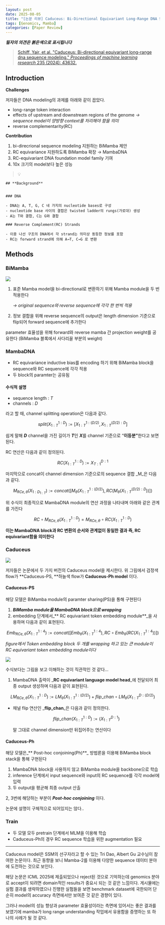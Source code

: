```yaml
---
layout: post
date: 2025-08-05
title: "[논문 리뷰] Caduceus: Bi-Directional Equivariant Long-Range DNA Sequence Modeling"
tags: [Genomics, Mamba]
categories: [Paper Review]
---
```


<span class="notion-red">_**필자의 의견은 붉은색으로 표시됩니다**_</span>


> [Schiff, Yair, et al. "Caduceus: Bi-directional equivariant long-range dna sequence modeling." ](https://pmc.ncbi.nlm.nih.gov/articles/PMC12189541/)[_Proceedings of machine learning research_](https://pmc.ncbi.nlm.nih.gov/articles/PMC12189541/)[ 235 (2024): 43632.](https://pmc.ncbi.nlm.nih.gov/articles/PMC12189541/)



## Introduction


**Challenges**


저자들은 DNA modeling의 과제를 아래와 같이 꼽았다.

- long-range token interaction
- effects of upstream and downstream regions of the genome 
_→ sequence model이 양방향 context를 처리해야 함을 의미_
- reverse complementarity(RC)

**Contribution**

1. bi-direcrional sequence modeling 지원하는 BiMamba 제안
1. RC equivariance 지원하도록 BiMamba 확장 → MambaDNA
1. RC-equivariant DNA foundation model family 기여
1. 10x 크기의 model보다 높은 성능

> 💡 


	## **Background**


	### DNA

	- DNA는 A, T, G, C 네 가지의 nucleotide bases로 구성
	- nucleotide base 사이의 결합은 twisted ladder의 rungs(가로대) 생성
	- A는 T와 결합, C는 G와 결합

	### Reverse Complement(RC) Strands

	- 이중 나선 구조의 DNA에서 각 strand는 의미상 동등한 정보를 포함
	- RC는 forward strand에 의해 A→T, C→G 로 변환


## Methods



### BiMamba


![](https://prod-files-secure.s3.us-west-2.amazonaws.com/542b861c-36a8-4051-84e5-8804b6728dba/2c247d59-7815-4980-99f0-8f0d21f445a7/image.png?X-Amz-Algorithm=AWS4-HMAC-SHA256&X-Amz-Content-Sha256=UNSIGNED-PAYLOAD&X-Amz-Credential=ASIAZI2LB466UTNIFQSY%2F20250904%2Fus-west-2%2Fs3%2Faws4_request&X-Amz-Date=20250904T180113Z&X-Amz-Expires=3600&X-Amz-Security-Token=IQoJb3JpZ2luX2VjEPn%2F%2F%2F%2F%2F%2F%2F%2F%2F%2FwEaCXVzLXdlc3QtMiJHMEUCIDeZpzcSrkk%2BHxwliG4FaxDL8C%2F9DUin9hT7PZPkpMJ7AiEAwEoQ9K9d1nKSQfxhpMoLPKRJAzlfQ%2BbjnjUWgs8Z8uUq%2FwMIYhAAGgw2Mzc0MjMxODM4MDUiDPwpHStPXCZgukeRgyrcA47EWLAEkhbeKdJgVtqsb6hzI7GLzPYanQirhGyjVxbrD%2FUEHVlOw9oOR7ZV9r3zedO8zBMuaNp4OyoXFg4AjC9yQTlXHDr1JcdSmMQpDVAYZMhfQXnisxTB2P1kckiHCioA0QPS0eJRIWk4jYMpgp3AMAINIS4JgMgd%2BTHH7VRJBCtnXQUFWGLAmdw44XzMyfR5VPZYiqyjd%2FT%2FC4yEnHeMy95RFyDT7bdpnt806ILF%2Bz9kuxGwPbevSXYG1TbI7mnd8GGGeSAhxB9uiMeVzOEwGM5GpLHP%2BlN%2BiohRwPQfy%2Bczu2UDvFU9UWl5JoqVYeQCcYafHZVoFoyqQFTh7vG96QHGt%2Frf%2B0MHjMXTI3HqMVzpWsojsRi5bGQBLG5ssDLF4ISGIZhXcrBCUxr0d67VROWvC9O4nWr50qe8yiF3FUTDqwLkR%2BBOMcykjgcm0%2FRVXZxWH6B0MIlM8AH%2BHmg6ABLEkUCPHfyxCAG0lGCut7vcKJZwSYIIMYBPD7kOdOdVbBYcF3nYRF7ExID3H3f%2FVXdarlPTL4L02AaKl8I9h1xqBSw%2FAfuMLnOkOuqsKZrl8eAsySb2RXz2SbE%2FrdjI0siVfWJquTOE5uRBrCLBqE%2BcBJpZrZ7cKtXhMKuM58UGOqUBWwHX0VWGV2IPXBeNofi9Bv1bG6%2BD%2B7XOsq2L0kOU%2BUFG8nSoNUZfUpxLv%2FtBqGQmKyMRqP%2FwDvc8dAyXkscTkevDMztAbxEaBTnqi7pU7kHshMd%2FuJ9BY07%2FJ1dK3kAjYmuNNkqXdOsxyFibc8GxiLVhvghGdXeKO8RHt9lkACsI2wEYVULFicj6joAjOrnp0L89%2FbbSUxxBeJLsm%2B0W2uWIylgA&X-Amz-Signature=8d238d19310407ac18e3e9ec682e1310f5645dd9e50f29324bdb0a9d5b8a78d6&X-Amz-SignedHeaders=host&x-amz-checksum-mode=ENABLED&x-id=GetObject)

1. 표준 Mamba model을 bi-directional로 변환하기 위해 Mamba module을 두 번 적용한다

	_→ original sequence와 reverse sequence에 각각 한 번씩 적용_

1. 정보 결합을 위해 reverse sequence의 output은 length dimension 기준으로 flip되어 forward sequence에 추가한다

parameter 효율성을 위해 forward와 reverse mamba 간 projection weight를 공유한다 (BiMamba 블록에서 사다리꼴 부분의 weight)



### MambaDNA

- RC equivariance inductive bias를 encoding 하기 위해 BiMamba block을 sequence와 RC sequence에 각각 적용
- 두 block의 paramter는 공유됨


#### 수식적 설명

- sequence length : _T_
- channels : _D_

라고 할 때,  channel splitting operation은 다음과 같다.


$$
split(X^{1:D}_{1:T}):=[X^{1:(D/2)}_{1:T},X^{(D/2):D}_{1:T}]
$$


<span class="notion-red">쉽게 말해 </span><span class="notion-red">_**D**_</span><span class="notion-red"> channel을 가진 길이가 </span><span class="notion-red">_**T**_</span><span class="notion-red">인 </span><span class="notion-red">_**X**_</span><span class="notion-red">를 channel 기준으로 “</span><span class="notion-red">**이등분”**</span><span class="notion-red">한다고 보면 된다.</span>


RC 연산은 다음과 같이 정의된다.


$$
RC(X^{1:D}_{1:T}):=X^{D:1}_{T:1}
$$


마지막으로 concat이 channel dimension 기준으로의 sequence 결합 _M_은 다음과 같다.


$$
M_{RCe,\theta}(X_{1:D_{1:T}}):=concat([M_{\theta}(X^{1:(D/2)}_{1:T}),RC(M_{\theta}(X^{(D/2):D}_{1:T}))])
$$


위 수식이 최종적으로 MambaDNA module의 연산 과정을 나타내며 아래와 같은 관계를 가진다


$$
RC\circ M_{RCe,\theta}(X^{1:D}_{1:T}) = M_{RCe,\theta} \circ RC(X^{1:D}_{1:T})
$$


**이는 MambaDNA block과 RC 변환의 순서와 관계없이 동일한 결과 즉, RC equivariant함을 의미한다**



### Caduceus


![](https://prod-files-secure.s3.us-west-2.amazonaws.com/542b861c-36a8-4051-84e5-8804b6728dba/f94a60d7-8145-473b-aef9-7c68d3ec604a/image.png?X-Amz-Algorithm=AWS4-HMAC-SHA256&X-Amz-Content-Sha256=UNSIGNED-PAYLOAD&X-Amz-Credential=ASIAZI2LB466UTNIFQSY%2F20250904%2Fus-west-2%2Fs3%2Faws4_request&X-Amz-Date=20250904T180114Z&X-Amz-Expires=3600&X-Amz-Security-Token=IQoJb3JpZ2luX2VjEPn%2F%2F%2F%2F%2F%2F%2F%2F%2F%2FwEaCXVzLXdlc3QtMiJHMEUCIDeZpzcSrkk%2BHxwliG4FaxDL8C%2F9DUin9hT7PZPkpMJ7AiEAwEoQ9K9d1nKSQfxhpMoLPKRJAzlfQ%2BbjnjUWgs8Z8uUq%2FwMIYhAAGgw2Mzc0MjMxODM4MDUiDPwpHStPXCZgukeRgyrcA47EWLAEkhbeKdJgVtqsb6hzI7GLzPYanQirhGyjVxbrD%2FUEHVlOw9oOR7ZV9r3zedO8zBMuaNp4OyoXFg4AjC9yQTlXHDr1JcdSmMQpDVAYZMhfQXnisxTB2P1kckiHCioA0QPS0eJRIWk4jYMpgp3AMAINIS4JgMgd%2BTHH7VRJBCtnXQUFWGLAmdw44XzMyfR5VPZYiqyjd%2FT%2FC4yEnHeMy95RFyDT7bdpnt806ILF%2Bz9kuxGwPbevSXYG1TbI7mnd8GGGeSAhxB9uiMeVzOEwGM5GpLHP%2BlN%2BiohRwPQfy%2Bczu2UDvFU9UWl5JoqVYeQCcYafHZVoFoyqQFTh7vG96QHGt%2Frf%2B0MHjMXTI3HqMVzpWsojsRi5bGQBLG5ssDLF4ISGIZhXcrBCUxr0d67VROWvC9O4nWr50qe8yiF3FUTDqwLkR%2BBOMcykjgcm0%2FRVXZxWH6B0MIlM8AH%2BHmg6ABLEkUCPHfyxCAG0lGCut7vcKJZwSYIIMYBPD7kOdOdVbBYcF3nYRF7ExID3H3f%2FVXdarlPTL4L02AaKl8I9h1xqBSw%2FAfuMLnOkOuqsKZrl8eAsySb2RXz2SbE%2FrdjI0siVfWJquTOE5uRBrCLBqE%2BcBJpZrZ7cKtXhMKuM58UGOqUBWwHX0VWGV2IPXBeNofi9Bv1bG6%2BD%2B7XOsq2L0kOU%2BUFG8nSoNUZfUpxLv%2FtBqGQmKyMRqP%2FwDvc8dAyXkscTkevDMztAbxEaBTnqi7pU7kHshMd%2FuJ9BY07%2FJ1dK3kAjYmuNNkqXdOsxyFibc8GxiLVhvghGdXeKO8RHt9lkACsI2wEYVULFicj6joAjOrnp0L89%2FbbSUxxBeJLsm%2B0W2uWIylgA&X-Amz-Signature=53d609967114a21b1d676ebfaa46f1ddd6959a1bcea5f44d114442fc7012c0c4&X-Amz-SignedHeaders=host&x-amz-checksum-mode=ENABLED&x-id=GetObject)


저자들은 논문에서 두 가지 버전의 Caduceus model을 제시한다. 위 그림에서 검정색 flow가 **Caduceus-PS, **하늘색 flow가 **Caduceus-Ph model** 이다.



#### Caduceus-PS


해당 모델은 BiMamba module의 paramter sharing(PS)을 통해 구현된다

1. _**BiMamba module을 MambaDNA block으로 wrapping**_
1. embedding 단계에서_** RC equivariant token embedding module**_을 사용하며 다음과 같이 표현된다.

$$
Emb_{RCe,\theta}(X^{1:4}_{1:T}):=concat([Emb_{\theta}(X^{1:4}_{1:T}),RC \circ Emb_{\theta}(RC(X^{1:4}_{1:T}))])
$$


_figure에서 Token embedding block 두 개를 wrapping 하고 있는 큰 module이 RC equivariant token embedding module이다_


![](https://prod-files-secure.s3.us-west-2.amazonaws.com/542b861c-36a8-4051-84e5-8804b6728dba/b175e4da-71eb-4e91-8c23-a06dabe673c9/image.png?X-Amz-Algorithm=AWS4-HMAC-SHA256&X-Amz-Content-Sha256=UNSIGNED-PAYLOAD&X-Amz-Credential=ASIAZI2LB466UTNIFQSY%2F20250904%2Fus-west-2%2Fs3%2Faws4_request&X-Amz-Date=20250904T180114Z&X-Amz-Expires=3600&X-Amz-Security-Token=IQoJb3JpZ2luX2VjEPn%2F%2F%2F%2F%2F%2F%2F%2F%2F%2FwEaCXVzLXdlc3QtMiJHMEUCIDeZpzcSrkk%2BHxwliG4FaxDL8C%2F9DUin9hT7PZPkpMJ7AiEAwEoQ9K9d1nKSQfxhpMoLPKRJAzlfQ%2BbjnjUWgs8Z8uUq%2FwMIYhAAGgw2Mzc0MjMxODM4MDUiDPwpHStPXCZgukeRgyrcA47EWLAEkhbeKdJgVtqsb6hzI7GLzPYanQirhGyjVxbrD%2FUEHVlOw9oOR7ZV9r3zedO8zBMuaNp4OyoXFg4AjC9yQTlXHDr1JcdSmMQpDVAYZMhfQXnisxTB2P1kckiHCioA0QPS0eJRIWk4jYMpgp3AMAINIS4JgMgd%2BTHH7VRJBCtnXQUFWGLAmdw44XzMyfR5VPZYiqyjd%2FT%2FC4yEnHeMy95RFyDT7bdpnt806ILF%2Bz9kuxGwPbevSXYG1TbI7mnd8GGGeSAhxB9uiMeVzOEwGM5GpLHP%2BlN%2BiohRwPQfy%2Bczu2UDvFU9UWl5JoqVYeQCcYafHZVoFoyqQFTh7vG96QHGt%2Frf%2B0MHjMXTI3HqMVzpWsojsRi5bGQBLG5ssDLF4ISGIZhXcrBCUxr0d67VROWvC9O4nWr50qe8yiF3FUTDqwLkR%2BBOMcykjgcm0%2FRVXZxWH6B0MIlM8AH%2BHmg6ABLEkUCPHfyxCAG0lGCut7vcKJZwSYIIMYBPD7kOdOdVbBYcF3nYRF7ExID3H3f%2FVXdarlPTL4L02AaKl8I9h1xqBSw%2FAfuMLnOkOuqsKZrl8eAsySb2RXz2SbE%2FrdjI0siVfWJquTOE5uRBrCLBqE%2BcBJpZrZ7cKtXhMKuM58UGOqUBWwHX0VWGV2IPXBeNofi9Bv1bG6%2BD%2B7XOsq2L0kOU%2BUFG8nSoNUZfUpxLv%2FtBqGQmKyMRqP%2FwDvc8dAyXkscTkevDMztAbxEaBTnqi7pU7kHshMd%2FuJ9BY07%2FJ1dK3kAjYmuNNkqXdOsxyFibc8GxiLVhvghGdXeKO8RHt9lkACsI2wEYVULFicj6joAjOrnp0L89%2FbbSUxxBeJLsm%2B0W2uWIylgA&X-Amz-Signature=c67248957ffab3aea5fa257f30a685be3e4840dc3315f64ab6531064c3ab81f5&X-Amz-SignedHeaders=host&x-amz-checksum-mode=ENABLED&x-id=GetObject)


<span class="notion-red">수식보다는 그림을 보고 이해하는 것이 직관적인 것 같다…</span>

1. MambaDNA 출력이 _**RC equivariant language model head**_에 전달되어 최종 output 생성하며 다음과 같이 표현된다.

$$
LM_{RCe,\theta}(X^{1:D}_{1:T}):= LM_{\theta}(X^{1:(D/2)}_{1:T})+flip\_chan\circ LM_{\theta}(X^{D:(D/2)}_{1:T})
$$

- 채널 flip 연산인 _**flip\_chan**_은 다음과 같이 정의한다.

	$$
	flip\_chan(X^{1:D}_{1:T}):=(X^{D:1}_{1:T})
	$$


	말 그대로 channel dimension만 뒤집어주는 연산이다



#### Caduceus-Ph


해당 모델은_** Post-hoc conjoining(Ph)**_ 방법론을 이용해 BiMamba block stack을 통해 구현된다

1. MambaDNA block을 사용하지 않고 BiMamba module을 backbone으로 학습
1. inference 단계에서 input sequence와 input의 RC sequence를 각각 model에 입력
1. 두 output을 평균해 최종 output 산출

2, 3번에 해당하는 부분이 _**Post-hoc conjoining**_ 이다.


<span class="notion-red">논문에 설명이 구체적으로 되어있지는 않다..</span>



### Train

- 두 모델 모두 pretrain 단계에서 MLM을 이용해 학습
- Caduceus-Ph의 경우 RC sequence 학습을 위한 augmentation 필요

---


<span class="notion-red">Caduceus model은 SSM의 선구자라고 할 수 있는 Tri Dao, Albert Gu 교수님이 참여한 논문이다. 최근 동향을 보니 Mamba-2를 이용해 다양한 sequence 데이터 분야에 도전하는 것으로 보인다.</span>


<span class="notion-red">해당 논문은 ICML 2025에 제출되었으나 reject된 것으로 기억하는데 genomics 분야로 accept이 되려면 domain적인 results가 중요시 되는 것 같은 느낌이다. 게시물에는 실험 결과를 생략하였으나 진행한 실험들을 보면 benchmark dataset에 국한되어 단순히 model의 accuracy 측면에서만 보여준 것 같은 경향이 있다.</span>


<span class="notion-red">그러나 model의 성능 향상과 parameter 효율성이라는 측면에 있어서는 좋은 결과를 보였기에 mamba가 long range understanding 작업에서 유용함을 증명하는 또 하나의 사례가 될 것 같다.</span>

